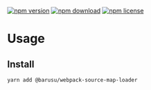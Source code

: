 [![npm version](https://img.shields.io/npm/v/@barusu/webpack-source-map-loader.svg)](https://www.npmjs.com/package/@barusu/webpack-source-map-loader)
[![npm download](https://img.shields.io/npm/dm/@barusu/webpack-source-map-loader.svg)](https://www.npmjs.com/package/@barusu/webpack-source-map-loader)
[![npm license](https://img.shields.io/npm/l/@barusu/webpack-source-map-loader.svg)](https://www.npmjs.com/package/@barusu/webpack-source-map-loader)


# Usage

## Install
```shell
yarn add @barusu/webpack-source-map-loader
```
